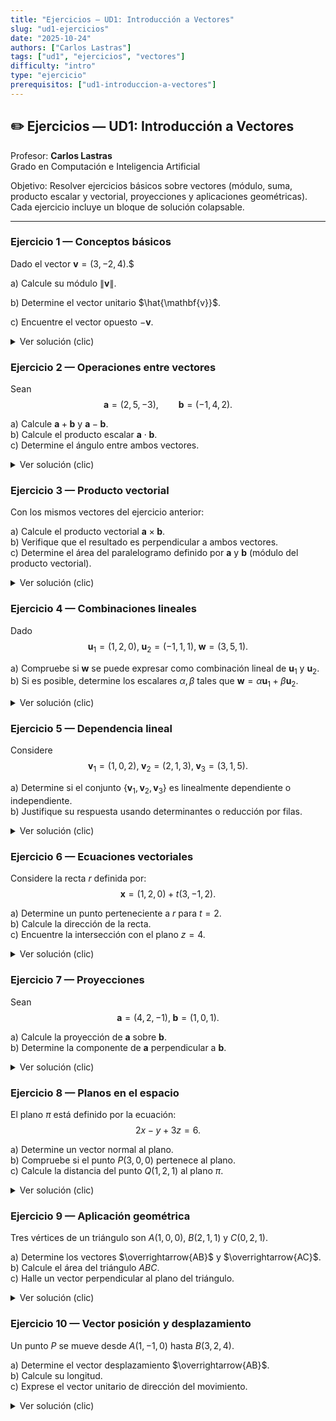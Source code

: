 ```yaml
---
title: "Ejercicios — UD1: Introducción a Vectores"
slug: "ud1-ejercicios"
date: "2025-10-24"
authors: ["Carlos Lastras"]
tags: ["ud1", "ejercicios", "vectores"]
difficulty: "intro"
type: "ejercicio"
prerequisitos: ["ud1-introduccion-a-vectores"]
---
```


## ✏️ Ejercicios — UD1: Introducción a Vectores

Profesor: **Carlos Lastras**  
Grado en Computación e Inteligencia Artificial

Objetivo: Resolver ejercicios básicos sobre vectores (módulo, suma, producto escalar y vectorial, proyecciones y aplicaciones geométricas). Cada ejercicio incluye un bloque de solución colapsable.

---

### Ejercicio 1 — Conceptos básicos

Dado el vector $\mathbf{v} = (3, -2, 4).$$

a) Calcule su módulo $\|\mathbf{v}\|$.

b) Determine el vector unitario $\hat{\mathbf{v}}$.

c) Encuentre el vector opuesto $-\mathbf{v}$.

<details>
<summary>Ver solución (clic)</summary>

Solución (esbozo): 
1. $\|\mathbf{v}\| = \sqrt{3^2 + (-2)^2 + 4^2}$. 
2. $\hat{\mathbf{v}} = \dfrac{\mathbf{v}}{\|\mathbf{v}\|}$. 
3. $-\mathbf{v} = (-3,2,-4)$. 

</details>

### Ejercicio 2 — Operaciones entre vectores

Sean $$\mathbf{a}=(2,5,-3),\qquad \mathbf{b}=(-1,4,2).$$

a) Calcule $\mathbf{a}+\mathbf{b}$ y $\mathbf{a}-\mathbf{b}$.  
b) Calcule el producto escalar $\mathbf{a}\cdot\mathbf{b}$.  
c) Determine el ángulo entre ambos vectores.

<details>
<summary>Ver solución (clic)</summary>

Esbozo de solución: operamos componente a componente, luego usamos
$$\cos\theta = \dfrac{\mathbf{a}\cdot\mathbf{b}}{\|\mathbf{a}\|\,\|\mathbf{b}\|}.$$

</details>

### Ejercicio 3 — Producto vectorial

Con los mismos vectores del ejercicio anterior:

a) Calcule el producto vectorial $\mathbf{a}\times\mathbf{b}$.  
b) Verifique que el resultado es perpendicular a ambos vectores.  
c) Determine el área del paralelogramo definido por $\mathbf{a}$ y $\mathbf{b}$ (módulo del producto vectorial).

<details>
<summary>Ver solución (clic)</summary>

Recordar: $\|\mathbf{a}\times\mathbf{b}\|$ es el área del paralelogramo.

</details>

### Ejercicio 4 — Combinaciones lineales

Dado $$\mathbf{u}_1=(1,2,0),\;\mathbf{u}_2=(-1,1,1),\;\mathbf{w}=(3,5,1).$$

a) Compruebe si $\mathbf{w}$ se puede expresar como combinación lineal de $\mathbf{u}_1$ y $\mathbf{u}_2$.  
b) Si es posible, determine los escalares $\alpha,\beta$ tales que $\mathbf{w}=\alpha\mathbf{u}_1+\beta\mathbf{u}_2$.

<details>
<summary>Ver solución (clic)</summary>

Plantear el sistema y resolver (matriz 3×2 ampliada o resolver por componentes).

</details>

### Ejercicio 5 — Dependencia lineal

Considere $$\mathbf{v}_1=(1,0,2),\;\mathbf{v}_2=(2,1,3),\;\mathbf{v}_3=(3,1,5).$$

a) Determine si el conjunto $\{\mathbf{v}_1,\mathbf{v}_2,\mathbf{v}_3\}$ es linealmente dependiente o independiente.  
b) Justifique su respuesta usando determinantes o reducción por filas.

<details>
<summary>Ver solución (clic)</summary>

Comprobar si el determinante de la matriz formada por las columnas (o filas) es cero.

</details>

### Ejercicio 6 — Ecuaciones vectoriales

Considere la recta $r$ definida por:
$$\mathbf{x} = (1,2,0) + t(3,-1,2).$$

a) Determine un punto perteneciente a $r$ para $t=2$.  
b) Calcule la dirección de la recta.  
c) Encuentre la intersección con el plano $z=4$.

<details>
<summary>Ver solución (clic)</summary>

Evaluar $t=2$ en la ecuación, etc.

</details>

### Ejercicio 7 — Proyecciones

Sean $$\mathbf{a}=(4,2,-1),\;\mathbf{b}=(1,0,1).$$

a) Calcule la proyección de $\mathbf{a}$ sobre $\mathbf{b}$.  
b) Determine la componente de $\mathbf{a}$ perpendicular a $\mathbf{b}$.

<details>
<summary>Ver solución (clic)</summary>

Usar
$$\operatorname{proj}_{\mathbf{b}}(\mathbf{a})=\frac{\mathbf{a}\cdot\mathbf{b}}{\mathbf{b}\cdot\mathbf{b}}\,\mathbf{b}$$

</details>

### Ejercicio 8 — Planos en el espacio

El plano $\pi$ está definido por la ecuación:
$$2x-y+3z=6.$$

a) Determine un vector normal al plano.  
b) Compruebe si el punto $P(3,0,0)$ pertenece al plano.  
c) Calcule la distancia del punto $Q(1,2,1)$ al plano $\pi$.

<details>
<summary>Ver solución (clic)</summary>

Vector normal $\mathbf{n}=(2,-1,3)$. Sustituir coordenadas para comprobar pertenencia. Fórmula de distancia desde un punto a un plano.

</details>

### Ejercicio 9 — Aplicación geométrica

Tres vértices de un triángulo son $A(1,0,0)$, $B(2,1,1)$ y $C(0,2,1)$.

a) Determine los vectores $\overrightarrow{AB}$ y $\overrightarrow{AC}$.  
b) Calcule el área del triángulo $ABC$.  
c) Halle un vector perpendicular al plano del triángulo.

<details>
<summary>Ver solución (clic)</summary>

Usar diferencias de coordenadas y producto vectorial para área y normal.

</details>

### Ejercicio 10 — Vector posición y desplazamiento

Un punto $P$ se mueve desde $A(1,-1,0)$ hasta $B(3,2,4)$.

a) Determine el vector desplazamiento $\overrightarrow{AB}$.  
b) Calcule su longitud.  
c) Exprese el vector unitario de dirección del movimiento.

<details>
<summary>Ver solución (clic)</summary>

Desplazamiento $\overrightarrow{AB}=B-A$, longitud $\|\overrightarrow{AB}\|$ y vector unitario dividiendo por la norma.

</details>
